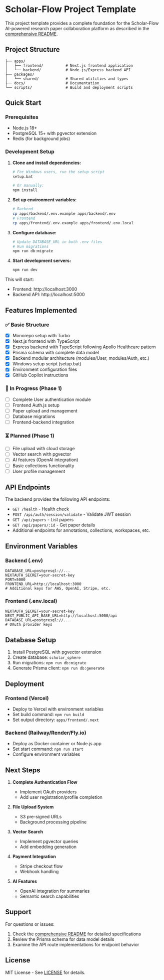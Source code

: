 # Scholar-Flow Project Template

This project template provides a complete foundation for the Scholar-Flow AI-powered research paper collaboration platform as described in the [comprehensive README](README.md).

## Project Structure

```
├── apps/
│   ├── frontend/          # Next.js frontend application
│   └── backend/           # Node.js/Express backend API
├── packages/
│   └── shared/            # Shared utilities and types
├── docs/                  # Documentation
└── scripts/               # Build and deployment scripts
```

## Quick Start

### Prerequisites

- Node.js 18+ 
- PostgreSQL 15+ with pgvector extension
- Redis (for background jobs)

### Development Setup

1. **Clone and install dependencies:**
   ```bash
   # For Windows users, run the setup script
   setup.bat
   
   # Or manually:
   npm install
   ```

2. **Set up environment variables:**
   ```bash
   # Backend
   cp apps/backend/.env.example apps/backend/.env
   # Frontend  
   cp apps/frontend/.env.example apps/frontend/.env.local
   ```

3. **Configure database:**
   ```bash
   # Update DATABASE_URL in both .env files
   # Run migrations
   npm run db:migrate
   ```

4. **Start development servers:**
   ```bash
   npm run dev
   ```

This will start:
- Frontend: http://localhost:3000
- Backend API: http://localhost:5000

## Features Implemented

### ✅ Basic Structure
- [x] Monorepo setup with Turbo
- [x] Next.js frontend with TypeScript
- [x] Express backend with TypeScript following Apollo Healthcare pattern
- [x] Prisma schema with complete data model
- [x] Backend modular architecture (modules/User, modules/Auth, etc.)
- [x] Windows setup script (setup.bat)
- [x] Environment configuration files
- [x] GitHub Copilot instructions

### 🚧 In Progress (Phase 1)
- [ ] Complete User authentication module
- [ ] Frontend Auth.js setup
- [ ] Paper upload and management
- [ ] Database migrations
- [ ] Frontend-backend integration

### ⏳ Planned (Phase 1)
- [ ] File upload with cloud storage
- [ ] Vector search with pgvector
- [ ] AI features (OpenAI integration)
- [ ] Basic collections functionality
- [ ] User profile management

## API Endpoints

The backend provides the following API endpoints:

- `GET /health` - Health check
- `POST /api/auth/session/validate` - Validate JWT session
- `GET /api/papers` - List papers
- `GET /api/papers/:id` - Get paper details
- Additional endpoints for annotations, collections, workspaces, etc.

## Environment Variables

### Backend (.env)
```
DATABASE_URL=postgresql://...
NEXTAUTH_SECRET=your-secret-key
PORT=5000
FRONTEND_URL=http://localhost:3000
# Additional keys for AWS, OpenAI, Stripe, etc.
```

### Frontend (.env.local)
```
NEXTAUTH_SECRET=your-secret-key
NEXT_PUBLIC_API_BASE_URL=http://localhost:5000/api
DATABASE_URL=postgresql://...
# OAuth provider keys
```

## Database Setup

1. Install PostgreSQL with pgvector extension
2. Create database: `scholar_sphere`
3. Run migrations: `npm run db:migrate`
4. Generate Prisma client: `npm run db:generate`

## Deployment

### Frontend (Vercel)
- Deploy to Vercel with environment variables
- Set build command: `npm run build`
- Set output directory: `apps/frontend/.next`

### Backend (Railway/Render/Fly.io)
- Deploy as Docker container or Node.js app
- Set start command: `npm run start`
- Configure environment variables

## Next Steps

1. **Complete Authentication Flow**
   - Implement OAuth providers
   - Add user registration/profile completion

2. **File Upload System**
   - S3 pre-signed URLs
   - Background processing pipeline

3. **Vector Search**
   - Implement pgvector queries
   - Add embedding generation

4. **Payment Integration**
   - Stripe checkout flow
   - Webhook handling

5. **AI Features**
   - OpenAI integration for summaries
   - Semantic search capabilities

## Support

For questions or issues:
1. Check the [comprehensive README](README.md) for detailed specifications
2. Review the Prisma schema for data model details
3. Examine the API route implementations for endpoint behavior

## License

MIT License - See [LICENSE](LICENSE) for details.